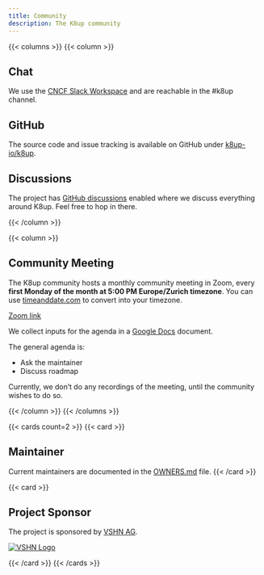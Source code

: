 ```yaml
---
title: Community
description: The K8up community
---
```


{{< columns >}}
{{< column >}}
## Chat
We use the [CNCF Slack Workspace](https://slack.cncf.io/) and are reachable in the #k8up channel.

## GitHub
The source code and issue tracking is available on GitHub under [k8up-io/k8up](https://github.com/k8up-io/k8up).

## Discussions
The project has [GitHub discussions](https://github.com/k8up-io/k8up/discussions) enabled where we discuss everything around K8up. Feel free to hop in there.

{{< /column >}}

{{< column >}}
## Community Meeting
The K8up community hosts a monthly community meeting in Zoom, every **first Monday of the month at 5:00 PM Europe/Zurich timezone**. You can use [timeanddate.com](https://www.timeanddate.com/worldclock/converter.html?p1=268) to convert into your timezone.

[Zoom link](https://vshn.zoom.us/j/82326347868?pwd=0ImBHdwZH98raNP78fFlVI9zci7w6w.1)

We collect inputs for the agenda in a [Google Docs](https://docs.google.com/document/d/1O687amnDyQIXReeeKkylzxWgq1BZ7tZdIQN0-x3ca5g/edit?usp=sharing) document.

The general agenda is:
* Ask the maintainer
* Discuss roadmap

Currently, we don’t do any recordings of the meeting, until the community wishes to do so.

{{< /column >}}
{{< /columns >}}



{{< cards count=2 >}}
{{< card >}}
## Maintainer
Current maintainers are documented in the [OWNERS.md](https://github.com/k8up-io/k8up/blob/master/OWNERS.md) file.
{{< /card >}}

{{< card >}}
## Project Sponsor
The project is sponsored by [VSHN AG](https://www.vshn.ch).

[![VSHN Logo](/images/vshn.png)](https://www.vshn.ch)

{{< /card >}}
{{< /cards >}}
